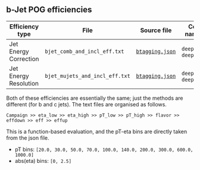 ## b-Jet POG efficiencies
|Efficiency type|File| Source file|Correction name (2018)|
|--|--|--|--|
|Jet Energy Correction|`bjet_comb_and_incl_eff.txt`|[`btagging.json`](https://cms-nanoaod-integration.web.cern.ch/commonJSONSFs/summaries/BTV_2018_UL_btagging.html)|`deepJet_comb`, `deepJet_incl`|
|Jet Energy Resolution|`bjet_mujets_and_incl_eff.txt`|[`btagging.json`](https://cms-nanoaod-integration.web.cern.ch/commonJSONSFs/summaries/BTV_2018_UL_btagging.html)|`deepJet_mujets`, `deepJet_incl`|
Both of these efficiencies are essentially the same; just the methods are different (for b and c jets). The text files are organised as follows.
```
Campaign >> eta_low >> eta_high >> pT_low >> pT_high >> flavor >> effdown >> eff >> effup
```
This is a function-based evaluation, and the pT-eta bins are directly taken from the json file.
- pT bins: `[20.0, 30.0, 50.0, 70.0, 100.0, 140.0, 200.0, 300.0, 600.0, 1000.0]`
- abs(eta) bins: `[0, 2.5]`